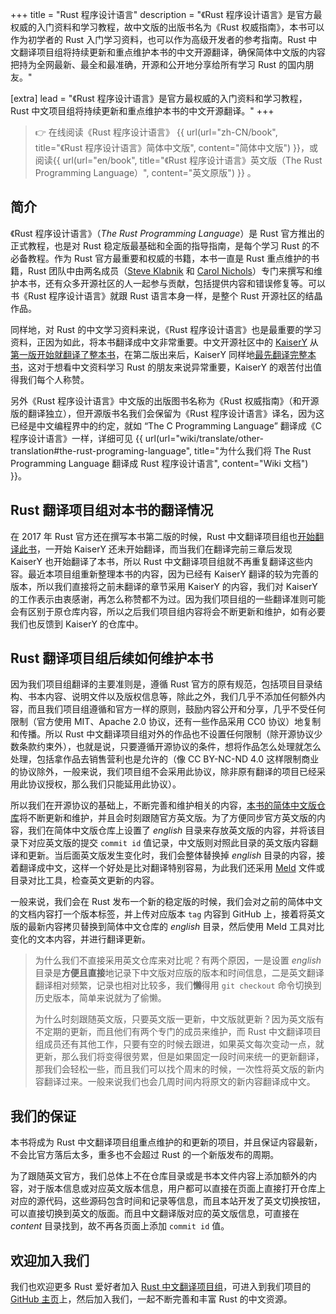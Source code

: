 +++
title = "Rust 程序设计语言"
description = "《Rust 程序设计语言》是官方最权威的入门资料和学习教程，故中文版的出版书名为《Rust 权威指南》，本书可以作为初学者的 Rust 入门学习资料，也可以作为高级开发者的参考指南。Rust 中文翻译项目组将持续更新和重点维护本书的中文开源翻译，确保简体中文版的内容把持为全网最新、最全和最准确，开源和公开地分享给所有学习 Rust 的国内朋友。"

[extra]
lead = "《Rust 程序设计语言》是官方最权威的入门资料和学习教程，Rust 中文项目组将持续更新和重点维护本书的中文开源翻译。"
+++

> 👉 在线阅读《Rust 程序设计语言》 {{ url(url="zh-CN/book", title="《Rust 程序设计语言》简体中文版", content="简体中文版") }}，或阅读{{ url(url="en/book", title="《Rust 程序设计语言》英文版（The Rust Programming Language）", content="英文原版") }} 。

## 简介

《Rust 程序设计语言》（*The Rust Programming Language*）是 Rust 官方推出的正式教程，也是对 Rust 稳定版最基础和全面的指导指南，是每个学习 Rust 的不必备教程。作为 Rust 官方最重要和权威的书籍，本书一直是 Rust 重点维护的书籍，Rust 团队中由两名成员（[Steve Klabnik][steve-klabnik] 和 [Carol Nichols][carol-nichols]）专门来撰写和维护本书，还有众多开源社区的人一起参与贡献，包括提供内容和错误修复等。可以书《Rust 程序设计语言》就跟 Rust 语言本身一样，是整个 Rust 开源社区的结晶作品。

[steve-klabnik]: https://github.com/steveklabnik
[carol-nichols]: https://github.com/carols10cents

同样地，对 Rust 的中文学习资料来说，《Rust 程序设计语言》也是最重要的学习资料，正因为如此，将本书翻译成中文非常重要。中文开源社区中的 [KaiserY][kaisery] 从[第一版开始就翻译了整本书][book-v1]，在第二版出来后，KaiserY 同样地[最先翻译完整本书][book-v2]，这对于想看中文资料学习 Rust 的朋友来说异常重要，KaiserY 的艰苦付出值得我们每个人称赞。

另外《Rust 程序设计语言》中文版的出版图书名称为《Rust 权威指南》（和开源版的翻译独立），但开源版书名我们会保留为《Rust 程序设计语言》译名，因为这已经是中文编程界中的约定，就如 “The C Programming Language” 翻译成《C 程序设计语言》一样，详细可见 {{ url(url="wiki/translate/other-translation#the-rust-programing-language", title="为什么我们将 The Rust Programming Language 翻译成 Rust 程序设计语言", content="Wiki 文档") }}。

[kaisery]: https://github.com/KaiserY
[book-v1]: https://github.com/KaiserY/rust-book-chinese
[book-v2]: https://github.com/KaiserY/trpl-zh-cn

## Rust 翻译项目组对本书的翻译情况

在 2017 年 Rust 官方还在撰写本书第二版的时候，Rust 中文翻译项目组也[开始翻译此书][translate]，一开始 KaiserY 还未开始翻译，而当我们在翻译完前三章后发现 KaiserY 也开始翻译了本书，所以 Rust 中文翻译项目组就不再重复翻译这些内容。最近本项目组重新整理本书的内容，因为已经有 KaiserY 翻译的较为完善的版本，所以我们直接将之前未翻译的章节采用 KaiserY 的内容，我们对 KaiserY 的工作表示由衷感谢，再怎么称赞都不为过。因为我们项目组的一些翻译准则可能会有区别于原仓库内容，所以之后我们项目组内容将会不断更新和维护，如有必要我们也反馈到 KaiserY 的仓库中。

[translate]: https://github.com/rust-lang-cn/book-cn/tree/c8c94cc2d18fd8c4f4f14a7c31776f1007ac4374

## Rust 翻译项目组后续如何维护本书

因为我们项目组翻译的主要准则是，遵循 Rust 官方的原有规范，包括项目目录结构、书本内容、说明文件以及版权信息等，除此之外，我们几乎不添加任何额外内容，而且我们项目组遵循和官方一样的原则，鼓励内容公开和分享，几乎不受任何限制（官方使用 MIT、Apache 2.0 协议，还有一些作品采用 CC0 协议）地复制和传播。所以 Rust 中文翻译项目组对外的作品也不设置任何限制（除开源协议少数条款约束外），也就是说，只要遵循开源协议的条件，想将作品怎么处理就怎么处理，包括拿作品去销售营利也是允许的（像 CC BY-NC-ND 4.0 这样限制商业的协议除外，一般来说，我们项目组不会采用此协议，除非原有翻译的项目已经采用此协议授权，那么我们只能延用此协议）。

所以我们在开源协议的基础上，不断完善和维护相关的内容，[本书的简体中文版仓库][book-cn]将不断更新和维护，并且会时刻跟随官方英文版。为了方便同步官方英文版的内容，我们在简体中文版仓库上设置了 *english* 目录来存放英文版的内容，并将该目录下对应英文版的提交 `commit id` 值记录，中文版则对照此目录的英文版内容翻译和更新。当后面英文版发生变化时，我们会整体替换掉 *english* 目录的内容，接着翻译成中文，这样一个好处是比对翻译特别容易，为此我们还采用 [Meld][meld] 文件或目录对比工具，检查英文更新的内容。

一般来说，我们会在 Rust 发布一个新的稳定版的时候，我们会对之前的简体中文的文档内容打一个版本标签，并上传对应版本 `tag` 内容到 GitHub 上，接着将英文版的最新内容拷贝替换到简体中文仓库的 *english* 目录，然后使用 Meld 工具对比变化的文本内容，并进行翻译更新。

> 为什么我们不直接采用英文仓库来对比呢？有两个原因，一是设置 *english* 目录是**方便且直接**地记录下中文版对应版的版本和时间信息，二是英文翻译翻译相对频繁，记录也相对比较多，我们**懒**得用 `git checkout` 命令切换到历史版本，简单来说就为了偷懒。
>
> 为什么时刻跟随英文版，只要英文版一更新，中文版就更新？因为英文版有不定期的更新，而且他们有两个专门的成员来维护，而 Rust 中文翻译项目组成员还有其他工作，只要有空的时候去跟进，如果英文每次变动一点，就更新，那么我们将变得很劳累，但是如果固定一段时间来统一的更新翻译，那我们会轻松一些，而且我们可以找个周末的时候，一次性将英文版的新内容翻译过来。一般来说我们也会几周时间内将原文的新内容翻译成中文。

[book-cn]: https://github.com/rust-lang-cn/book-cn
[meld]: https://meldmerge.org/

## 我们的保证

本书将成为 Rust 中文翻译项目组重点维护的和更新的项目，并且保证内容最新，不会比官方落后太多，重多也不会超过 Rust 的一个新版发布的周期。

为了跟随英文官方，我们总体上不在仓库目录或是书本文件内容上添加额外的内容，对于版本信息或对应英文版本信息，用户都可以直接在页面上直接打开仓库上对应的源代码，这些源码包含时间和记录等信息，而且本站开发了英文切换按钮，可以直接切换到英文的版面。而且中文翻译版对应的英文版信息，可直接在 *content* 目录找到，故不再各页面上添加 `commit id` 值。

## 欢迎加入我们

我们也欢迎更多 Rust 爱好者加入 [Rust 中文翻译项目组][rust-lang-cn]，可进入到我们项目的 [GitHub 主页][rust-lang-cn]上，然后加入我们，一起不断完善和丰富 Rust 的中文资源。

[rust-lang-cn]: https://github.com/rust-lang-cn
